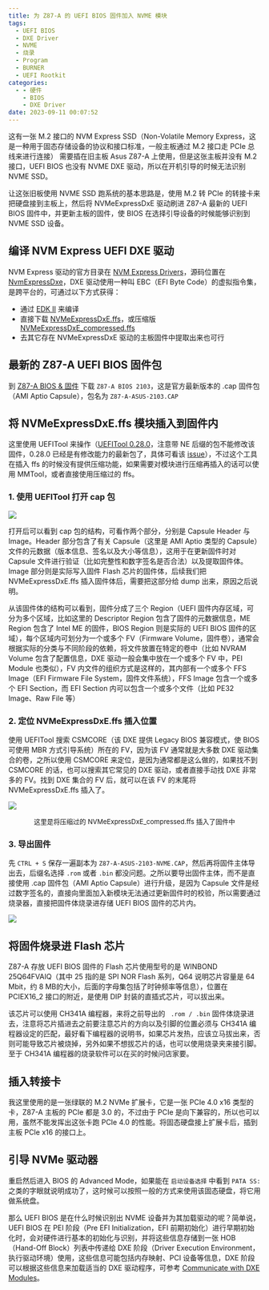 ```yaml
---
title: 为 Z87-A 的 UEFI BIOS 固件加入 NVME 模块
tags:
  - UEFI BIOS
  - DXE Driver
  - NVME
  - 烧录
  - Program
  - BURNER
  - UEFI Rootkit
categories:
  - - 硬件
    - BIOS
    - DXE Driver
date: 2023-09-11 00:07:52
---
```



这有一张 M.2 接口的 NVM Express SSD（Non-Volatile Memory Express，这是一种用于固态存储设备的协议和接口标准，一般主板通过 M.2 接口走 PCIe 总线来进行连接） 需要插在旧主板 Asus Z87-A 上使用，但是这张主板并没有 M.2 接口，UEFI BIOS 也没有 NVME DXE 驱动，所以在开机引导的时候无法识别 NVME SSD。

让这张旧板使用 NVME SSD 跑系统的基本思路是，使用 M.2 转 PCIe 的转接卡来把硬盘接到主板上，然后将 NVMeExpressDxE 驱动刷进 Z87-A 最新的 UEFI BIOS 固件中，并更新主板的固件，使 BIOS 在选择引导设备的时候能够识别到 NVME SSD 设备。

## 编译 NVM Express UEFI DXE 驱动

NVM Express 驱动的官方目录在 [NVM Express Drivers](https://nvmexpress.org/drivers/)，源码位置在 [NvmExpressDxe](https://github.com/tianocore/edk2/tree/master/MdeModulePkg/Bus/Pci/NvmExpressDxe)，DXE 驱动使用一种叫 EBC（EFI Byte Code）的虚拟指令集，是跨平台的，可通过以下方式获得：

- 通过 [EDK II](https://github.com/tianocore/edk2) 来编译
- 直接下载 [NVMeExpressDxE.ffs](https://raw.githubusercontent.com/12CrazyPaul21/12CrazyPaul21.github.io/master/source/data/nvme/NVMeExpressDxE.ffs)，或压缩版  [NVMeExpressDxE_compressed.ffs](https://raw.githubusercontent.com/12CrazyPaul21/12CrazyPaul21.github.io/master/source/data/nvme/NVMeExpressDxE_compressed.ffs)
- 去其它存在 NVMeExpressDxE 驱动的主板固件中提取出来也可行

## 最新的 Z87-A UEFI BIOS 固件包

到 [Z87-A BIOS & 固件](https://www.asus.com.cn/supportonly/z87-a/helpdesk_bios/) 下载 `Z87-A BIOS 2103`，这是官方最新版本的 .cap 固件包（AMI Aptio Capsule），包名为 `Z87-A-ASUS-2103.CAP`

## 将 NVMeExpressDxE.ffs 模块插入到固件内

这里使用 UEFITool 来操作（[UEFITool 0.28.0](https://github.com/LongSoft/UEFITool/releases/tag/0.28.0)，注意带 NE 后缀的包不能修改该固件，0.28.0 已经是有修改能力的最新包了，具体可看该 [issue](https://github.com/LongSoft/UEFITool/issues/67)），不过这个工具在插入 ffs 的时候没有提供压缩功能，如果需要对模块进行压缩再插入的话可以使用 MMTool，或者直接使用压缩过的 ffs。

### 1. 使用 UEFITool 打开 cap 包

![](/images/post/nvme/1.png)

打开后可以看到 cap 包的结构，可看作两个部分，分别是 Capsule Header 与 Image。Header 部分包含了有关 Capsule（这里是 AMI Aptio 类型的 Capsule）文件的元数据（版本信息、签名以及大小等信息），这用于在更新固件时对 Capsule 文件进行验证（比如完整性和数字签名是否合法）以及提取固件体。Image 部分则是实际写入固件 Flash 芯片的固件体，后续我们把 NVMeExpressDxE.ffs 插入固件体后，需要把这部分给 dump 出来，原因之后说明。

从该固件体的结构可以看到，固件分成了三个 Region（UEFI 固件内存区域，可分为多个区域，比如这里的 Descriptor Region 包含了固件的元数据信息，ME Region 包含了 Intel ME 的固件，BIOS Region 则是实际的 UEFI BIOS 固件的区域），每个区域内可划分为一个或多个 FV（Firmware Volume，固件卷），通常会根据实际的分类与不同阶段的依赖，将文件放置在特定的卷中（比如 NVRAM Volume 包含了配置信息，DXE 驱动一般会集中放在一个或多个 FV 中，PEI Module 也类似），FV 内文件的组织方式是这样的，其内部有一个或多个 FFS Image（EFI Firmware File System，固件文件系统），FFS Image 包含一个或多个 EFI Section，而 EFI Section 内可以包含一个或多个文件（比如 PE32 Image、Raw File 等）

### 2. 定位 NVMeExpressDxE.ffs 插入位置

使用 UEFITool 搜索 CSMCORE（该 DXE 提供 Legacy BIOS 兼容模式，使 BIOS 可使用 MBR 方式引导系统）所在的 FV，因为该 FV 通常就是大多数 DXE 驱动集合的卷，之所以使用 CSMCORE 来定位，是因为通常都是这么做的，如果找不到 CSMCORE 的话，也可以搜索其它常见的 DXE 驱动，或者直接手动找 DXE 非常多的 FV。找到 DXE 集合的 FV 后，就可以在该 FV 的末尾将 NVMeExpressDxE.ffs 插入了。

![](/images/post/nvme/2.png)

<center><font size="2">这里是将压缩过的 NVMeExpressDxE_compressed.ffs 插入了固件中</font></center>

### 3. 导出固件

先 `CTRL + S` 保存一遍副本为 `Z87-A-ASUS-2103-NVME.CAP`，然后再将固件主体导出去，后缀名选择 `.rom` 或者 `.bin` 都没问题。之所以要导出固件主体，而不是直接使用 .cap 固件包（AMI Aptio Capsule）进行升级，是因为 Capsule 文件是经过数字签名的，直接向里面加入新模块无法通过更新固件时的校验，所以需要通过烧录器，直接把固件体烧录进存储 UEFI BIOS 固件的芯片内。

![](/images/post/nvme/3.png)





## 将固件烧录进 Flash 芯片

Z87-A 存放 UEFI BIOS 固件的 Flash 芯片使用型号的是 WINBOND 25Q64FVAIQ（其中 25 指的是 SPI NOR Flash 系列，Q64 说明芯片容量是 64 Mbit，约 8 MB的大小，后面的字母集包括了时钟频率等信息），位置在 PCIEX16_2 接口的附近，是使用 DIP 封装的直插式芯片，可以拔出来。

该芯片可以使用 CH341A 编程器，来将之前导出的 ` .rom / .bin` 固件体烧录进去，注意将芯片插进去之前要注意芯片的方向以及引脚的位置必须与 CH341A 编程器设定的匹配，最好看下编程器的说明书，如果芯片发热，应该立马拔出来，否则可能导致芯片被烧掉，另外如果不想拔芯片的话，也可以使用烧录夹来接引脚。至于 CH341A 编程器的烧录软件可以在买的时候问店家要。

## 插入转接卡

我这里使用的是一张绿联的 M.2 NVMe 扩展卡，它是一张 PCIe 4.0 x16 类型的卡，Z87-A 主板的 PCIe 都是 3.0 的，不过由于 PCIe 是向下兼容的，所以也可以用，虽然不能发挥出这张卡跑 PCIe 4.0 的性能。将固态硬盘接上扩展卡后，插到主板 PCIe x16 的接口上。

## 引导 NVMe 驱动器

重启然后进入 BIOS 的 Advanced Mode，如果能在 `启动设备选择` 中看到 `PATA SS:` 之类的字眼就说明成功了，这时候可以按照一般的方式来使用该固态硬盘，将它用做系统盘。

那么 UEFI BIOS 是在什么时候识别出 NVME 设备并为其加载驱动的呢？简单说，UEFI BIOS 在 PEI 阶段（Pre EFI Initialization，EFI 前期初始化）进行早期初始化时，会对硬件进行基本的初始化与识别，并将这些信息存储到一张 HOB（Hand-Off Block）列表中传递给 DXE 阶段（Driver Execution Environment，执行驱动环境）使用，这些信息可能包括内存映射、PCI 设备等信息，DXE 阶段可以根据这些信息来加载适当的 DXE 驱动程序，可参考 [Communicate with DXE Modules](https://tianocore-docs.github.io/edk2-ModuleWriteGuide/draft/7_pre-efi_initialization_modules/76_communicate_with_dxe_modules.html)。